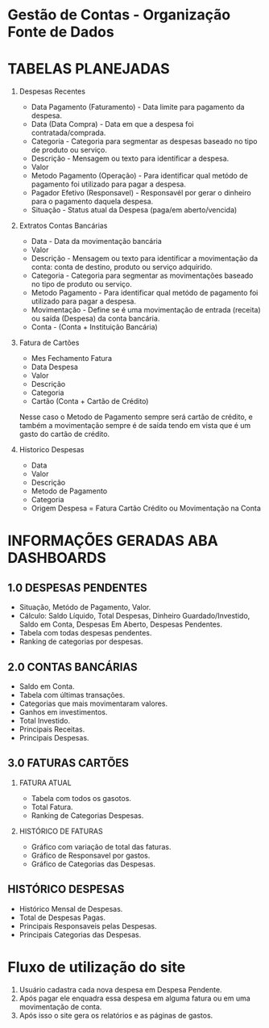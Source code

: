 # Gestão de Contas - Organização Fonte de Dados
# TABELAS PLANEJADAS
1. Despesas Recentes
    * Data Pagamento (Faturamento) - Data limite para pagamento da despesa.
    * Data (Data Compra) - Data em que a despesa foi contratada/comprada.
    * Categoria - Categoria para segmentar as despesas baseado no tipo de produto ou serviço.
    * Descrição - Mensagem ou texto para identificar a despesa.
    * Valor
    * Metodo Pagamento (Operação) - Para identificar qual metódo de pagamento foi utilizado para pagar a despesa.
    * Pagador Efetivo (Responsavel) - Responsavél por gerar o dinheiro para o pagamento daquela despesa.
    * Situação - Status atual da Despesa (paga/em aberto/vencida)

2. Extratos Contas Bancárias
    * Data - Data da movimentação bancária
    * Valor
    * Descrição - Mensagem ou texto para identificar a movimentação da conta: conta de destino, produto ou serviço adquirido.
    * Categoria - Categoria para segmentar as movimentações baseado no tipo de produto ou serviço.
    * Metodo Pagamento - Para identificar qual metódo de pagamento foi utilizado para pagar a despesa. 
    * Movimentação - Define se é uma movimentação de entrada (receita) ou saída (Despesa) da conta bancária.
    * Conta - (Conta + Instituição Bancária) 

3. Fatura de Cartões
    * Mes Fechamento Fatura
    * Data Despesa
    * Valor
    * Descrição
    * Categoria
    * Cartão (Conta + Cartão de Crédito)

    Nesse caso o Metodo de Pagamento sempre será cartão de crédito, e também a movimentação sempre é de saída tendo em vista que é um gasto do cartão de crédito.

4. Historico Despesas
    * Data
    * Valor
    * Descrição
    * Metodo de Pagamento
    * Categoria
    * Origem Despesa = Fatura Cartão Crédito ou Movimentação na Conta

# INFORMAÇÕES GERADAS ABA DASHBOARDS

## 1.0 DESPESAS PENDENTES
* Situação, Metódo de Pagamento, Valor.
* Cálculo: Saldo Líquido, Total Despesas, Dinheiro Guardado/Investido, Saldo em Conta, Despesas Em Aberto, Despesas Pendentes.
* Tabela com todas despesas pendentes.
* Ranking de categorias por despesas.

## 2.0 CONTAS BANCÁRIAS
* Saldo em Conta.
* Tabela com últimas transações.
* Categorias que mais movimentaram valores.
* Ganhos em investimentos.
* Total Investido.
* Principais Receitas.
* Principais Despesas.

## 3.0 FATURAS CARTÕES
1. FATURA ATUAL
    * Tabela com todos os gasotos.
    * Total Fatura.
    * Ranking de Categorias Despesas.

2. HISTÓRICO DE FATURAS
    * Gráfico com variação de total das faturas.
    * Gráfico de Responsavel por gastos.
    * Gráfico de Categorias das Despesas.

## HISTÓRICO DESPESAS
* Histórico Mensal de Despesas.
* Total de Despesas Pagas.
* Principais Responsaveis pelas Despesas.
* Principais Categorias das Despesas.


# Fluxo de utilização do site
1. Usuário cadastra cada nova despesa em Despesa Pendente.
2. Após pagar ele enquadra essa despesa em alguma fatura ou em uma movimentação de conta.
3. Após isso o site gera os relatórios e as páginas de gastos.